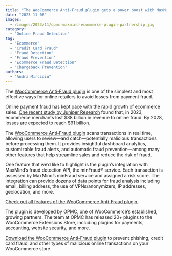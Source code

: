 ```yaml
---
title: "The WooCommerce Anti-Fraud plugin gets a power boost with MaxMind's fraud detection API integration"
date: "2023-11-06"
images:
  - /images/2023/11/opmc-maxmind-ecommerce-plugin-partnership.jpg
category:
  - "Online Fraud Detection"
tag:
  - "Ecommerce"
  - "Credit Card Fraud"
  - "Fraud Detection"
  - "Fraud Prevention"
  - "Ecommerce Fraud Detection"
  - "Chargeback Prevention"
authors:
  - "Andra Mircioiu"
---
```


The
[WooCommerce Anti-Fraud plugin](https://woocommerce.com/products/woocommerce-anti-fraud/?utm_source=maxmind&utm_medium=blog&utm_campaign=OPMC)
is one of the simplest and most effective ways for online retailers to avoid
losses from payment fraud.

Online payment fraud has kept pace with the rapid growth of ecommerce sales.
[One recent study by Juniper Research](https://www.juniperresearch.com/researchstore/fintech-payments/online-payment-fraud-research-report)
found that, in 2023, ecommerce merchants lost $38 billion in revenue to online
fraud. By 2028, losses are expected to reach $91 billion.

The
[WooCommerce Anti-Fraud plugin](https://woocommerce.com/products/woocommerce-anti-fraud/?utm_source=maxmind&utm_medium=blog&utm_campaign=OPMC)
scans transactions in real time, allowing users to review—and catch—potentially
malicious transactions before processing them. It provides insightful dashboard
analytics, customizable fraud alerts, and automatic fraud prevention—among many
other features that help streamline sales and reduce the risk of fraud.

One feature that we’d like to highlight is the plugin’s integration with
MaxMind’s fraud detection API, the minFraud® service. Each transaction is
assessed by MaxMind’s minFraud service and assigned a risk score. The
integration can provide dozens of data points for fraud analysis including
email, billing address, the use of VPNs/anonymizers, IP addresses, geolocation,
and more.

[Check out all features of the WooCommerce Anti-Fraud plugin.](https://woocommerce.com/products/woocommerce-anti-fraud/?utm_source=maxmind&utm_medium=blog&utm_campaign=OPMC)

The plugin is developed by [OPMC](https://opmc.com.au/), one of WooCommerce’s
established, growing partners. The team at OPMC has released 20+ plugins to the
WooCommerce Extensions Store, including plugins for payments, accounting,
website security, and more.

[Download the WooCommerce Anti-Fraud plugin](https://woocommerce.com/products/woocommerce-anti-fraud/?utm_source=maxmind&utm_medium=blog&utm_campaign=OPMC)
to prevent phishing, credit card fraud, and other types of malicious online
transactions on your WooCommerce store.
